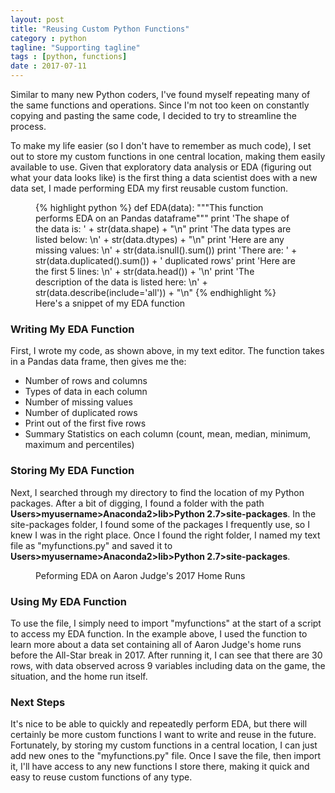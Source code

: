 ```yaml
---
layout: post
title: "Reusing Custom Python Functions"
category : python
tagline: "Supporting tagline"
tags : [python, functions]
date : 2017-07-11
---
```


<p class="intro"><span class="dropcap">S</span>imilar to many new Python coders, I've found myself repeating many of the same functions and operations. Since I'm not too keen on constantly copying and pasting the same code, I decided to try to streamline the process. </p>

To make my life easier (so I don't have to remember as much code), I set out to store my custom functions in one central location, making them easily available to use. Given that exploratory data analysis or EDA (figuring out what your data looks like) is the first thing a data scientist does with a new data set, I made performing EDA my first reusable custom function.

<figure>
  {% highlight python %}
  def EDA(data):
      """This function performs EDA on an Pandas dataframe"""
      print 'The shape of the data is: ' + str(data.shape) + "\n"
      print 'The data types are listed below: \n' + str(data.dtypes) + "\n"
      print 'Here are any missing values: \n' + str(data.isnull().sum())
      print 'There are: ' + str(data.duplicated().sum()) + ' duplicated rows'
      print 'Here are the first 5 lines: \n' + str(data.head()) + '\n'
      print 'The description of the data is listed here: \n' + str(data.describe(include='all')) + "\n"
  {% endhighlight %}
  <figcaption> Here's a snippet of my EDA function </figcaption>
</figure>

### Writing My EDA Function

First, I wrote my code, as shown above, in my text editor. The function takes in a Pandas data frame, then gives me the:

* Number of rows and columns
* Types of data in each column
* Number of missing values
* Number of duplicated rows
* Print out of the first five rows
* Summary Statistics on each column (count, mean, median, minimum, maximum and percentiles)

### Storing My EDA Function

Next, I searched through my directory to find the location of my Python packages. After a bit of digging, I found a folder with the path **Users>myusername>Anaconda2>lib>Python 2.7>site-packages**. In the site-packages folder, I found some of the packages I frequently use, so I knew I was in the right place. Once I found the right folder, I named my text file as "myfunctions.py" and saved it to **Users>myusername>Anaconda2>lib>Python 2.7>site-packages**.

<figure>
	<img src="{{ '/assets/img/Aaron Judge.png' | prepend: site.baseurl }}" alt="">
	<figcaption>Peforming EDA on Aaron Judge's 2017 Home Runs</figcaption>
</figure>

### Using My EDA Function

To use the file, I simply need to import "myfunctions" at the start of a script to access my EDA function. In the example above, I used the function to learn more about a data set containing all of Aaron Judge's home runs before the All-Star break in 2017. After running it, I can see that there are 30 rows, with data observed across 9 variables including data on the game, the situation, and the home run itself.

### Next Steps

It's nice to be able to quickly and repeatedly perform EDA, but there will certainly be more custom functions I want to write and reuse in the future. Fortunately, by storing my custom functions in a central location, I can just add new ones to the "myfunctions.py" file. Once I save the file, then import it, I'll have access to any new functions I store there, making it quick and easy to reuse custom functions of any type.
